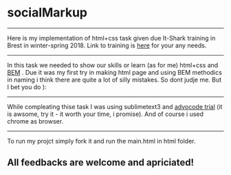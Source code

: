 # socialMarkup
___

Here is my implementation of html+css task given due It-Shark  training in Brest in winter-spring 2018.
Link to training is [here](https://github.com/it-shark-pro "Сайт Google") for your any needs.

___
In this task we needed to show our skills or learn (as for me) html+css and [BEM](https://en.bem.info/methodology/key-concepts/ "BEM here") .
Due it was my first try in making html page and using BEM methodics in naming i think there are quite a lot of silly mistakes. So dont judje me. But I bet you do ):
___
While compleating thise task I was using sublimetext3 and [advocode trial](https://avocode.com/) (it is awsome, try it - it worth your time, i promise). And of course i used chrome as browser.

___
To run my projct simply fork it and run the main.html in html folder.

## All feedbacks are welcome and apriciated!

